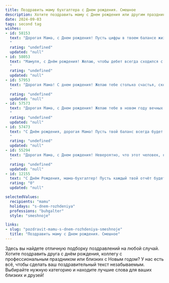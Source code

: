 ```yaml
---
title: Поздравить маму бухгалтера c Днем рождения. Смешное
description: Хотите поздравить маму c Днем рождения или другим праздником? Наш ИИ создаст незабываемое поздравление, а вы обязательно выделитесь среди других.  
date: 2024-09-03
tags: second tag
wishes:
- id: 58153
  text: "Дорогая Мама, с Днем рождения! Пусть цифры в твоем балансе жизни  будут только положительными, а дебетовые счета переполнены счастьем, любовью и вкусными пирогами! 🎂🎉
  "
  rating: "undefined"
  updated: "null"
- id: 58053
  text: "Мамуля, с Днём рождения! Желаю, чтобы дебет всегда сходился с кредитом, а в твоей жизни не было ни единой копейки лишних расходов, только радостные траты! 😜
  "
  rating: "undefined"
  updated: "null"
- id: 57953
  text: "Дорогая Мама! С днем рождения! Желаю тебе столько счастья, сколько ты за свою жизнь отчетов проверила, столько здоровья, сколько дебетов и кредитов свела, и столько любви, сколько налогов заплатила! 😁🎉
  "
  rating: "undefined"
  updated: "null"
- id: 57573
  text: "Дорогая Мама, с Днем рождения! Желаю тебе в новом году вечных запасов кофе, чтобы хватило на все отчеты, и бесконечного терпения к клиентам, которые считают, что деньги растут на деревьях. Пусть работа будет в радость, а дебет с кредитом всегда сходятся! 😄
  "
  rating: "undefined"
  updated: "null"
- id: 57473
  text: "С Днём рождения, дорогая Мама! Пусть твой баланс всегда будет положительным, дебет с кредитом сойдутся, а расходы – минимальными! 😄🎉
  "
  rating: "undefined"
  updated: "null"
- id: 55294
  text: "Дорогая Мама, с Днем рождения! Невероятно, что этот человек, который всегда считает каждую копейку, сегодня сам получает подарок! Надеюсь, тебе подарят не только цветы, но и что-нибудь по-настоящему ценное, например, скидку на новый калькулятор. 😉  Будь здорова, счастлива, и помни: каждый рубль на счету! 🎉
  "
  rating: "undefined"
  updated: "null"
- id: 12155
  text: "С Днём Рождения, мама-бухгалтер! Пусть каждый твой отчёт будет как твоя юбка – безупречно ровный и точно скроенный! Пусть калькуляторы завидуют твоему острому уму, а кассовые аппараты – твоему обаянию! Ты не просто счёты в руках, ты – главное богатство семьи! Смех, любовь и радость – все счета нам теперь веди! Счастья, здоровья и успехов во всех делах!"
  rating: "0"
  updated: "null"

selectedValues:
  recipients: "mamu"
  holidays: "s-dnem-rozhdeniya"
  professions: "buhgalter"
  style: "smeshnoje"

links:
- slug: "pozdravit-mamu-s-dnem-rozhdeniya-smeshnoje"
  title: "Поздравить маму c Днем рождения. Смешное"
---
```


Здесь вы найдете отличную подборку поздравлений на любой случай. 
Хотите поздравить друга с днём рождения, коллегу с профессиональным праздником или близких с Новым годом? У нас есть всё, чтобы сделать ваш поздравительный текст незабываемым. Выбирайте нужную категорию и находите лучшие слова для ваших близких и друзей!
